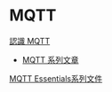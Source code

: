 # MQTT

[認識 MQTT](https://swf.com.tw/?p=1002)

* [MQTT 系列文章](https://swf.com.tw/?s=mqtt)

[MQTT Essentials系列文件](http://www.hivemq.com/mqtt-essentials/)



